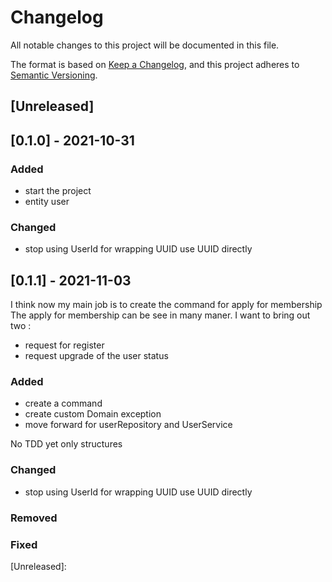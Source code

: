 # Changelog
All notable changes to this project will be documented in this file.

The format is based on [Keep a Changelog](https://keepachangelog.com/en/1.0.0/),
and this project adheres to [Semantic Versioning](https://semver.org/spec/v2.0.0.html).

## [Unreleased]

## [0.1.0] - 2021-10-31
### Added
- start the project
- entity user

### Changed
- stop using UserId for wrapping UUID use UUID directly

## [0.1.1] - 2021-11-03
I think now my main job is to create the command for apply for membership
The apply for membership can be see in many maner. I want to bring out two :
- request for register
- request upgrade of the user status

### Added
- create a command
- create custom Domain exception
- move forward for userRepository and UserService

No TDD yet only structures

### Changed
- stop using UserId for wrapping UUID use UUID directly

### Removed

### Fixed

[Unreleased]: 
<!--
TODO
Lien github pour comparer tous les commit sur ce fichier depuis le tag
 -->